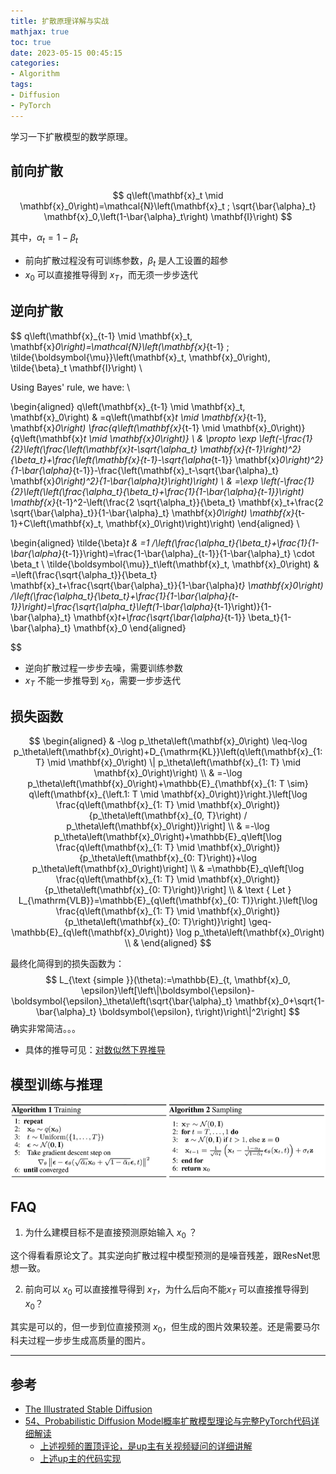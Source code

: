 ```yaml
---
title: 扩散原理详解与实战
mathjax: true
toc: true
date: 2023-05-15 00:45:15
categories:
- Algorithm
tags:
- Diffusion
- PyTorch
---
```


学习一下扩散模型的数学原理。

<!--more-->

## 前向扩散

$$
q\left(\mathbf{x}_t \mid \mathbf{x}_0\right)=\mathcal{N}\left(\mathbf{x}_t ; \sqrt{\bar{\alpha}_t} \mathbf{x}_0,\left(1-\bar{\alpha}_t\right) \mathbf{I}\right)
$$

其中，$\alpha_t = 1-\beta_t$

- 前向扩散过程没有可训练参数，$\beta_t$ 是人工设置的超参
- $x_0$ 可以直接推导得到 $x_T$，而无须一步步迭代

## 逆向扩散

$$
q\left(\mathbf{x}_{t-1} \mid \mathbf{x}_t, \mathbf{x}_0\right)=\mathcal{N}\left(\mathbf{x}_{t-1} ; \tilde{\boldsymbol{\mu}}\left(\mathbf{x}_t, \mathbf{x}_0\right), \tilde{\beta}_t \mathbf{I}\right) \\

Using Bayes' rule, we have: \\

\begin{aligned}
q\left(\mathbf{x}_{t-1} \mid \mathbf{x}_t, \mathbf{x}_0\right) & =q\left(\mathbf{x}_t \mid \mathbf{x}_{t-1}, \mathbf{x}_0\right) \frac{q\left(\mathbf{x}_{t-1} \mid \mathbf{x}_0\right)}{q\left(\mathbf{x}_t \mid \mathbf{x}_0\right)} \\
& \propto \exp \left(-\frac{1}{2}\left(\frac{\left(\mathbf{x}_t-\sqrt{\alpha_t} \mathbf{x}_{t-1}\right)^2}{\beta_t}+\frac{\left(\mathbf{x}_{t-1}-\sqrt{\alpha_{t-1}} \mathbf{x}_0\right)^2}{1-\bar{\alpha}_{t-1}}-\frac{\left(\mathbf{x}_t-\sqrt{\bar{\alpha}_t} \mathbf{x}_0\right)^2}{1-\bar{\alpha}_t}\right)\right) \\
& =\exp \left(-\frac{1}{2}\left(\left(\frac{\alpha_t}{\beta_t}+\frac{1}{1-\bar{\alpha}_{t-1}}\right) \mathbf{x}_{t-1}^2-\left(\frac{2 \sqrt{\alpha_t}}{\beta_t} \mathbf{x}_t+\frac{2 \sqrt{\bar{\alpha}_t}}{1-\bar{\alpha}_t} \mathbf{x}_0\right) \mathbf{x}_{t-1}+C\left(\mathbf{x}_t, \mathbf{x}_0\right)\right)\right)
\end{aligned} \\

\begin{aligned}
\tilde{\beta}_t & =1 /\left(\frac{\alpha_t}{\beta_t}+\frac{1}{1-\bar{\alpha}_{t-1}}\right)=\frac{1-\bar{\alpha}_{t-1}}{1-\bar{\alpha}_t} \cdot \beta_t \\
\tilde{\boldsymbol{\mu}}_t\left(\mathbf{x}_t, \mathbf{x}_0\right) & =\left(\frac{\sqrt{\alpha_t}}{\beta_t} \mathbf{x}_t+\frac{\sqrt{\bar{\alpha}_t}}{1-\bar{\alpha}_t} \mathbf{x}_0\right) /\left(\frac{\alpha_t}{\beta_t}+\frac{1}{1-\bar{\alpha}_{t-1}}\right)=\frac{\sqrt{\alpha_t}\left(1-\bar{\alpha}_{t-1}\right)}{1-\bar{\alpha}_t} \mathbf{x}_t+\frac{\sqrt{\bar{\alpha}_{t-1}} \beta_t}{1-\bar{\alpha}_t} \mathbf{x}_0
\end{aligned}

$$

- 逆向扩散过程一步步去噪，需要训练参数
- $x_T$ 不能一步推导到 $x_0$，需要一步步迭代


## 损失函数

$$
\begin{aligned}
& -\log p_\theta\left(\mathbf{x}_0\right) \leq-\log p_\theta\left(\mathbf{x}_0\right)+D_{\mathrm{KL}}\left(q\left(\mathbf{x}_{1: T} \mid \mathbf{x}_0\right) \| p_\theta\left(\mathbf{x}_{1: T} \mid \mathbf{x}_0\right)\right) \\
& =-\log p_\theta\left(\mathbf{x}_0\right)+\mathbb{E}_{\mathbf{x}_{1: T \sim} q\left(\mathbf{x}_{\left.1: T \mid \mathbf{x}_0\right)}\right.}\left[\log \frac{q\left(\mathbf{x}_{1: T} \mid \mathbf{x}_0\right)}{p_\theta\left(\mathbf{x}_{0, T}\right) / p_\theta\left(\mathbf{x}_0\right)}\right] \\
& =-\log p_\theta\left(\mathbf{x}_0\right)+\mathbb{E}_q\left[\log \frac{q\left(\mathbf{x}_{1: T} \mid \mathbf{x}_0\right)}{p_\theta\left(\mathbf{x}_{0: T}\right)}+\log p_\theta\left(\mathbf{x}_0\right)\right] \\
& =\mathbb{E}_q\left[\log \frac{q\left(\mathbf{x}_{1: T} \mid \mathbf{x}_0\right)}{p_\theta\left(\mathbf{x}_{0: T}\right)}\right] \\
& \text { Let } L_{\mathrm{VLB}}=\mathbb{E}_{q\left(\mathbf{x}_{0: T)}\right.}\left[\log \frac{q\left(\mathbf{x}_{1: T} \mid \mathbf{x}_0\right)}{p_\theta\left(\mathbf{x}_{0: T}\right)}\right] \geq-\mathbb{E}_{q\left(\mathbf{x}_0\right)} \log p_\theta\left(\mathbf{x}_0\right) \\
&
\end{aligned}
$$

最终化简得到的损失函数为：
$$
L_{\text {simple }}(\theta):=\mathbb{E}_{t, \mathbf{x}_0, \epsilon}\left[\left\|\boldsymbol{\epsilon}-\boldsymbol{\epsilon}_\theta\left(\sqrt{\bar{\alpha}_t} \mathbf{x}_0+\sqrt{1-\bar{\alpha}_t} \boldsymbol{\epsilon}, t\right)\right\|^2\right]
$$
确实非常简洁。。。

- 具体的推导可见：[对数似然下界推导](https://www.bilibili.com/video/BV1b541197HX?t=2902.9)

## 模型训练与推理

![model](https://github.com/TransformersWsz/picx-images-hosting/raw/master/image.6wx11ayv6y40.webp)

## FAQ
1. 为什么建模目标不是直接预测原始输入 $x_0$ ？
   
这个得看看原论文了。其实逆向扩散过程中模型预测的是噪音残差，跟ResNet思想一致。

2. 前向可以 $x_0$ 可以直接推导得到 $x_T$，为什么后向不能$x_T$ 可以直接推导得到 $x_0$？

其实是可以的，但一步到位直接预测 $x_0$，但生成的图片效果较差。还是需要马尔科夫过程一步步生成高质量的图片。


___

## 参考

- [The Illustrated Stable Diffusion](https://jalammar.github.io/illustrated-stable-diffusion/)
- [54、Probabilistic Diffusion Model概率扩散模型理论与完整PyTorch代码详细解读](https://www.bilibili.com/video/BV1b541197HX/?spm_id_from=333.999.0.0&vd_source=4bddf76b04f5705292d795a2246cdb65)
  - [上述视频的置顶评论，是up主有关视频疑问的详细讲解](https://t.bilibili.com/700526762586538024?spm_id_from=333.999.0.0)
  - [上述up主的代码实现](https://github.com/TransformersWsz/Diffusion-Models/blob/main/Diffusion%20Model.ipynb)
